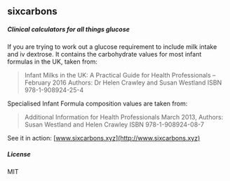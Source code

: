 ## sixcarbons
##### Clinical calculators for all things glucose

If you are trying to work out a glucose requirement to include milk intake and iv dextrose. It contains the carbohydrate values for most infant formulas in the UK, taken from:
> Infant Milks in the UK: A Practical Guide for Health Professionals – February 2016 Authors: Dr Helen Crawley and Susan Westland ISBN 978-1-908924-25-4

Specialised Infant Formula composition values are taken from:
> Additional Information for Health Professionals March 2013, Authors: Susan Westland and Helen Crawley ISBN 978-1-908924-08-7

See it in action: [www.sixcarbons.xyz](http://www.sixcarbons.xyz)

##### License
MIT
